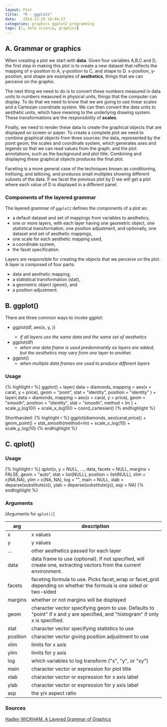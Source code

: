 ```yaml
---
layout: Post
title:  "R - ggplot2"
date:   2014-12-29 10:44:27
categories: graphics ggplot2 programming
tags: [r, data science, graphics]
---
```


## A. Grammar or graphics

When creating a plot we start with __data__.
Given four variables A,B,C and D, the first step in making this plot is to create a new dataset that reflects the mapping of x-position to A, y-position to C, and shape to D. x-position, y-position, and shape are examples of __aesthetics__, things that we can perceive on the graphic.

The next thing we need to do is to convert these numbers measured in data units to numbers measured in physical units, things that the computer can display. To do that we need to know that we are going to use linear scales and a Cartesian coordinate system. We can then convert the data units to aesthetic units, which have meaning to the underlying drawing system. These transformations are the responsibility of __scales__. 

Finally, we need to render these data to create the graphical objects that are displayed on screen or paper. To create a complete plot we need to combine graphical objects from three sources: the data, represented by the point geom; the scales and coordinate system, which generates axes and legends so that we can read values from the graph; and the plot annotations, such as the background and plot title. Combining and displaying these graphical objects produces the final plot.

Faceting is a more general case of the techniques known as conditioning, trellising, and latticing, and produces small multiples showing different subsets of the data. If we facet the previous plot by D we will get a plot where each value of D is displayed in a different panel.

### Components of the layered grammar

The layered grammar of `ggplot2` defines the components of a plot as:

* a default dataset and set of mappings from variables to aesthetics,
* one or more layers, with each layer having one geometric object, one statistical transformation, one position adjustment, and optionally, one dataset and set of aesthetic mappings,
* one scale for each aesthetic mapping used,
* a coordinate system,
* the facet specification.

Layers are responsible for creating the objects that we perceive on the plot. A layer is composed of four parts:

* data and aesthetic mapping,
* a statistical transformation (stat),
* a geometric object (geom), and 
* a position adjustment.

## B. ggplot()

There are three common ways to invoke ggplot:

* ggplot(df, aes(x, y, <other aesthetics>))
    + _if all layers use the same data and the same set of aesthetics_  
* ggplot(df)
    + _when one data frame is used predominantly as layers are added, but the aesthetics may vary from one layer to another._
* ggplot()
    + _when multiple data frames are used to produce different layers_

### Usage

{% highlight r %}
ggplot() +
  layer(
      data = diamonds, mapping = aes(x = carat, y = price),
      geom = "point", stat = "identity", position = "identity"
  ) +
  layer(
    data = diamonds, mapping = aes(x = carat, y = price),
    geom = "smooth", position = "identity",
    stat = "smooth", method = lm
  ) +
  scale_y_log10() +
  scale_x_log10() +
  coord_cartesian()
{% endhighlight %}

Shorthanded:
{% highlight r %}
ggplot(diamonds, aes(carat,price)) +
  geom_point() +
  stat_smooth(method=lm) +
  scale_x_log(10) +
  scale_y_log(10)
{% endhighlight %}


## C. qplot()

### Usage

{% highlight r %}
qplot(x, y = NULL, ..., data, facets = NULL, margins = FALSE,
  geom = "auto", stat = list(NULL), position = list(NULL), 
  xlim = c(NA,NA), ylim = c(NA, NA), log = "", main = NULL,
  xlab = deparse(substitute(x)), ylab = deparse(substitute(y)), asp = NA)
{% endhighlight %}

### Arguments


[Arguments for `qplot()`]

arg | description
--- | -----
x  | x values
y   | y values
... | other aesthetics passed for each layer
data	| data frame to use (optional). If not specified, will create one, extracting vectors from the current environment.
facets | faceting formula to use. Picks facet_wrap or facet_grid depending on whether the formula is one sided or two-sided
margins	| whether or not margins will be displayed
geom | character vector specifying geom to use. Defaults to "point" if x and y are specified, and "histogram" if only x is specified.
stat | character vector specifying statistics to use
position | character vector giving position adjustment to use
xlim	| limits for x axis
ylim | limits for y axis
log | which variables to log transform ("x", "y", or "xy")
main | character vector or expression for plot title
xlab |	character vector or expression for x axis label
ylab | character vector or expression for y axis label
asp	| the y/x aspect ratio


### Sources

[Hadley WICKHAM. A Layered Grammar of Graphics](http://vita.had.co.nz/papers/layered-grammar.pdf)
